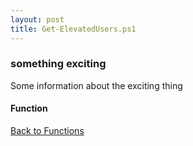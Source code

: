 ```yaml
---
layout: post
title: Get-ElevatedUsers.ps1
---
```


### something exciting

Some information about the exciting thing

#### Function

<script src="https://gist-it.appspot.com/github.com/BanterBoy/scripts-blog/blob/master/PowerShell/functions/activeDirectory/Get-ElevatedUsers.ps1"></script>

<a href="/menu/_pages/functions.html">Back to Functions</a>
